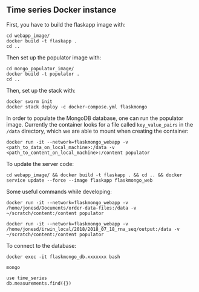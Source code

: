 ## Time series Docker instance

First, you have to build the flaskapp image with:

```
cd webapp_image/
docker build -t flaskapp .
cd ..
```

Then set up the populator image with:

```
cd mongo_populator_image/
docker build -t populator .
cd ..
```

Then, set up the stack with:

```
docker swarm init
docker stack deploy -c docker-compose.yml flaskmongo
```

In order to populate the MongoDB database, one can run the populator image. Currently the container looks for a file called `key_value_pairs` in the `/data` directory, which we are able to mount when creating the container:

```
docker run -it --network=flaskmongo_webapp -v <path_to_data_on_local_machine>:/data -v <path_to_content_on_local_machine>:/content populator
```

To update the server code:

```
cd webapp_image/ && docker build -t flaskapp . && cd .. && docker service update --force --image flaskapp flaskmongo_web
```

Some useful commands while developing:

```
docker run -it --network=flaskmongo_webapp -v /home/jonesd/Documents/order-data-files:/data -v ~/scratch/content:/content populator

docker run -it --network=flaskmongo_webapp -v /home/jonesd/irwin_local/2018/2018_07_18_rna_seq/output:/data -v ~/scratch/content:/content populator
```

To connect to the database:

```
docker exec -it flaskmongo_db.xxxxxxx bash

mongo

use time_series
db.measurements.find({})
```
